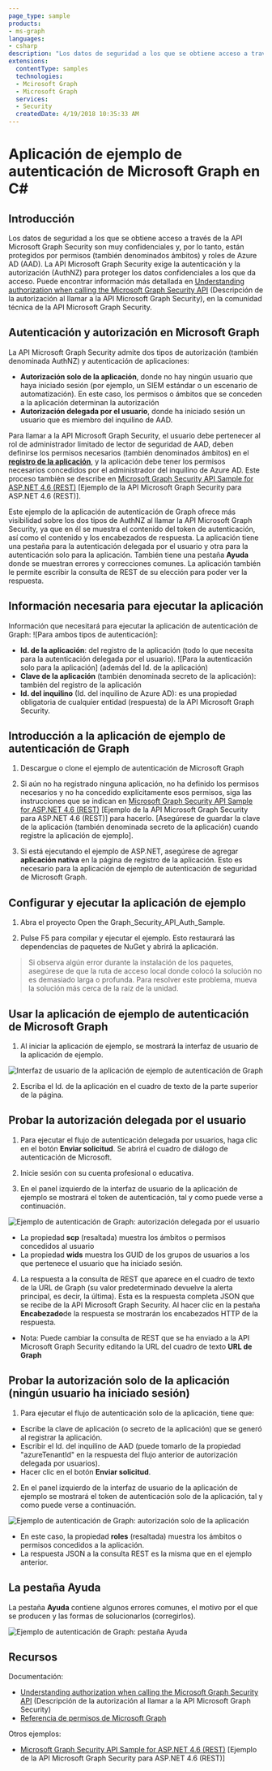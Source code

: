 ```yaml
---
page_type: sample
products:
- ms-graph
languages:
- csharp
description: "Los datos de seguridad a los que se obtiene acceso a través de la API Microsoft Graph Security son muy confidenciales y, por lo tanto, están protegidos por permisos y roles de Azure AD"
extensions:
  contentType: samples
  technologies:
  - Mcirosoft Graph
  - Microsoft Graph
  services:
  - Security 
  createdDate: 4/19/2018 10:35:33 AM
---
```

# Aplicación de ejemplo de autenticación de Microsoft Graph en C#

## Introducción

Los datos de seguridad a los que se obtiene acceso a través de la API Microsoft Graph Security son muy confidenciales y, por lo tanto, están protegidos por permisos (también denominados ámbitos) y roles de Azure AD (AAD). La API Microsoft Graph Security exige la autenticación y la autorización (AuthNZ) para proteger los datos confidenciales a los que da acceso.
Puede encontrar información más detallada en [Understanding authorization when calling the Microsoft Graph Security API](https://techcommunity.microsoft.com/t5/Using-Microsoft-Graph-Security/Authorization-and-Microsoft-Graph-Security-API/m-p/184376#M2) (Descripción de la autorización al llamar a la API Microsoft Graph Security), en la comunidad técnica de la API Microsoft Graph Security. 

## Autenticación y autorización en Microsoft Graph

La API Microsoft Graph Security admite dos tipos de autorización (también denominada AuthNZ) y autenticación de aplicaciones:
* **Autorización solo de la aplicación**, donde no hay ningún usuario que haya iniciado sesión (por ejemplo, un SIEM estándar o un escenario de automatización).
En este caso, los permisos o ámbitos que se conceden a la aplicación determinan la autorización
* **Autorización delegada por el usuario**, donde ha iniciado sesión un usuario que es miembro del inquilino de AAD.

Para llamar a la API Microsoft Graph Security, el usuario debe pertenecer al rol de administrador limitado de lector de seguridad de AAD, deben definirse los permisos necesarios (también denominados ámbitos) en el [**registro de la aplicación**](https://go.microsoft.com/fwlink/?linkid=2083908), y la aplicación debe tener los permisos necesarios concedidos por el administrador del inquilino de Azure AD. Este proceso también se describe en [Microsoft Graph Security API Sample for ASP.NET 4.6 (REST)](https://github.com/microsoftgraph/aspnet-security-api-sample) \[Ejemplo de la API Microsoft Graph Security para ASP.NET 4.6 (REST)].

Este ejemplo de la aplicación de autenticación de Graph ofrece más visibilidad sobre los dos tipos de AuthNZ al llamar la API Microsoft Graph Security, ya que en él se muestra el contenido del token de autenticación, así como el contenido y los encabezados de respuesta.
La aplicación tiene una pestaña para la autenticación delegada por el usuario y otra para la autenticación solo para la aplicación.
También tiene una pestaña **Ayuda** donde se muestran errores y correcciones comunes.
La aplicación también le permite escribir la consulta de REST de su elección para poder ver la respuesta. 

## Información necesaria para ejecutar la aplicación

Información que necesitará para ejecutar la aplicación de autenticación de Graph:
![Para ambos tipos de autenticación]:
* **Id. de la aplicación**: del registro de la aplicación (todo lo que necesita para la autenticación delegada por el usuario).
![Para la autenticación solo para la aplicación] (además del Id. de la aplicación)
* **Clave de la aplicación** (también denominada secreto de la aplicación): también del registro de la aplicación
* **Id. del inquilino** (Id. del inquilino de Azure AD): es una propiedad obligatoria de cualquier entidad (respuesta) de la API Microsoft Graph Security.

## Introducción a la aplicación de ejemplo de autenticación de Graph

 1. Descargue o clone el ejemplo de autenticación de Microsoft Graph

 2. Si aún no ha registrado ninguna aplicación, no ha definido los permisos necesarios y no ha concedido explícitamente esos permisos, siga las instrucciones que se indican en [Microsoft Graph Security API Sample for ASP.NET 4.6 (REST)](https://github.com/microsoftgraph/aspnet-security-api-sample) \[Ejemplo de la API Microsoft Graph Security para ASP.NET 4.6 (REST)] para hacerlo. \[Asegúrese de guardar la clave de la aplicación (también denominada secreto de la aplicación) cuando registre la aplicación de ejemplo].

 3. Si está ejecutando el ejemplo de ASP.NET, asegúrese de agregar **aplicación nativa** en la página de registro de la aplicación. Esto es necesario para la aplicación de ejemplo de autenticación de seguridad de Microsoft Graph.
 
 ## Configurar y ejecutar la aplicación de ejemplo
 1. Abra el proyecto Open the Graph\_Security\_API\_Auth\_Sample.
 
 2. Pulse F5 para compilar y ejecutar el ejemplo. Esto restaurará las dependencias de paquetes de NuGet y abrirá la aplicación.

   >Si observa algún error durante la instalación de los paquetes, asegúrese de que la ruta de acceso local donde colocó la solución no es demasiado larga o profunda. Para resolver este problema, mueva la solución más cerca de la raíz de la unidad.

## Usar la aplicación de ejemplo de autenticación de Microsoft Graph

1. Al iniciar la aplicación de ejemplo, se mostrará la interfaz de usuario de la aplicación de ejemplo.

![Interfaz de usuario de la aplicación de ejemplo de autenticación de Graph](readme-images/Default_screen.png)

2. Escriba el Id. de la aplicación en el cuadro de texto de la parte superior de la página.

## Probar la autorización delegada por el usuario

1. Para ejecutar el flujo de autenticación delegada por usuarios, haga clic en el botón **Enviar solicitud**. Se abrirá el cuadro de diálogo de autenticación de Microsoft.

2. Inicie sesión con su cuenta profesional o educativa.

3. En el panel izquierdo de la interfaz de usuario de la aplicación de ejemplo se mostrará el token de autenticación, tal y como puede verse a continuación. 

![Ejemplo de autenticación de Graph: autorización delegada por el usuario](readme-images/User_delegated_auth.png)

* La propiedad **scp** (resaltada) muestra los ámbitos o permisos concedidos al usuario
* La propiedad **wids** muestra los GUID de los grupos de usuarios a los que pertenece el usuario que ha iniciado sesión.

4. La respuesta a la consulta de REST que aparece en el cuadro de texto de la URL de Graph (su valor predeterminado devuelve la alerta principal, es decir, la última). Esta es la respuesta completa JSON que se recibe de la API Microsoft Graph Security. Al hacer clic en la pestaña **Encabezado**de la respuesta se mostrarán los encabezados HTTP de la respuesta.

* Nota: Puede cambiar la consulta de REST que se ha enviado a la API Microsoft Graph Security editando la URL del cuadro de texto **URL de Graph**

## Probar la autorización solo de la aplicación (ningún usuario ha iniciado sesión)

1. Para ejecutar el flujo de autenticación solo de la aplicación, tiene que:

* Escribe la clave de aplicación (o secreto de la aplicación) que se generó al registrar la aplicación.
* Escribir el Id. del inquilino de AAD (puede tomarlo de la propiedad "azureTenantId" en la respuesta del flujo anterior de autorización delegada por usuarios).
* Hacer clic en el botón **Enviar solicitud**. 

2. En el panel izquierdo de la interfaz de usuario de la aplicación de ejemplo se mostrará el token de autenticación solo de la aplicación, tal y como puede verse a continuación. 

![Ejemplo de autenticación de Graph: autorización solo de la aplicación](readme-images/App_only_auth.png)

* En este caso, la propiedad **roles** (resaltada) muestra los ámbitos o permisos concedidos a la aplicación.
* La respuesta JSON a la consulta REST es la misma que en el ejemplo anterior.

## La pestaña Ayuda

La pestaña **Ayuda** contiene algunos errores comunes, el motivo por el que se producen y las formas de solucionarlos (corregirlos). 

![Ejemplo de autenticación de Graph: pestaña Ayuda](readme-images/Help_tab.png)

## Recursos

Documentación:
* [Understanding authorization when calling the Microsoft Graph Security API](https://techcommunity.microsoft.com/t5/Using-Microsoft-Graph-Security/Authorization-and-Microsoft-Graph-Security-API/m-p/184376#M2) (Descripción de la autorización al llamar a la API Microsoft Graph Security)
* [Referencia de permisos de Microsoft Graph](https://developer.microsoft.com/en-us/graph/docs/concepts/permissions_reference)

Otros ejemplos:
* [Microsoft Graph Security API Sample for ASP.NET 4.6 (REST)](https://github.com/microsoftgraph/aspnet-security-api-sample) [Ejemplo de la API Microsoft Graph Security para ASP.NET 4.6 (REST)]
